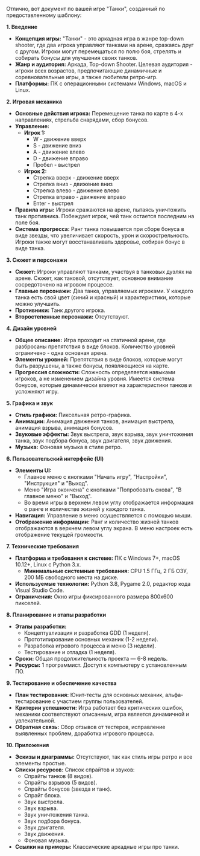 Отлично, вот документ по вашей игре "Танки", созданный по предоставленному шаблону:

**1. Введение**

*   **Концепция игры:** "Танки" - это аркадная игра в жанре top-down shooter, где два игрока управляют танками на арене, сражаясь друг с другом. Игроки могут перемещаться по полю боя, стрелять и собирать бонусы для улучшения своих танков.
*   **Жанр и аудитория:** Аркада, Top-down Shooter. Целевая аудитория - игроки всех возрастов, предпочитающие динамичные и соревновательные игры, а также любители ретро-игр.
*   **Платформы:** ПК с операционными системами Windows, macOS и Linux.

**2. Игровая механика**

*   **Основные действия игрока:** Перемещение танка по карте в 4-х направлениях, стрельба снарядами, сбор бонусов.
*   **Управление:**
    *   **Игрок 1:**
        *   W - движение вверх
        *   S - движение вниз
        *   A - движение влево
        *   D - движение вправо
        *   Пробел - выстрел
    *   **Игрок 2:**
        *   Стрелка вверх - движение вверх
        *   Стрелка вниз - движение вниз
        *   Стрелка влево - движение влево
        *   Стрелка вправо - движение вправо
        *   Enter - выстрел
*   **Правила игры:** Игроки сражаются на арене, пытаясь уничтожить танк противника. Побеждает игрок, чей танк остается последним на поле боя.
*   **Система прогресса:** Ранг танка повышается при сборе бонуса в виде звезды, что увеличивает скорость, урон и скорострельность. Игроки также могут восстанавливать здоровье, собирая бонус в виде танка.

**3. Сюжет и персонажи**

*   **Сюжет:** Игроки управляют танками, участвуя в танковых дуэлях на арене. Сюжет, как таковой, отсутствует, основное внимание сосредоточено на игровом процессе.
*   **Главные персонажи:** Два танка, управляемых игроками. У каждого танка есть свой цвет (синий и красный) и характеристики, которые можно улучшить.
*   **Противники:** Танк другого игрока.
*   **Второстепенные персонажи:** Отсутствуют.

**4. Дизайн уровней**

*   **Общее описание:** Игра проходит на статичной арене, где разбросаны препятствия в виде блоков. Количество уровней ограничено - одна основная арена.
*   **Элементы уровней:** Препятствия в виде блоков, которые могут быть разрушены, а также бонусы, появляющиеся на карте.
*   **Прогрессия сложности:** Сложность определяется навыками игроков, а не изменением дизайна уровня. Имеется система бонусов, которые динамически влияют на характеристики танков и усложняют игру.

**5. Графика и звук**

*   **Стиль графики:** Пиксельная ретро-графика.
*   **Анимации:** Анимация движения танков, анимация выстрела, анимация взрыва, анимация бонусов.
*   **Звуковые эффекты:** Звук выстрела, звук взрыва, звук уничтожения танка, звук подбора бонуса, звук двигателя, звук движения.
*   **Музыка:** Фоновая музыка в стиле ретро.

**6. Пользовательский интерфейс (UI)**

*   **Элементы UI:**
    *   Главное меню с кнопками "Начать игру", "Настройки", "Инструкция" и "Выход".
    *   Меню "Игра окончена" с кнопками "Попробовать снова", "В главное меню" и "Выход".
    *   Во время игры в верхнем левом углу отображается информация о ранге и количестве жизней у каждого танка.
*   **Навигация:** Управление в меню осуществляется с помощью мыши.
*   **Отображение информации:** Ранг и количество жизней танков отображаются в верхнем левом углу экрана. В меню настроек есть отображение текущей громкости.

**7. Технические требования**

*   **Платформа и требования к системе:** ПК с Windows 7+, macOS 10.12+, Linux с Python 3.x.
    *   **Минимальные системные требования:** CPU 1.5 ГГц, 2 ГБ ОЗУ, 200 МБ свободного места на диске.
*   **Используемые технологии:** Python 3.8, Pygame 2.0, редактор кода Visual Studio Code.
*   **Ограничения:** Окно игры фиксированного размера 800x600 пикселей.

**8. Планирование и этапы разработки**

*   **Этапы разработки:**
    *   Концептуализация и разработка GDD (1 неделя).
    *   Прототипирование основных механик (1-2 недели).
    *   Разработка игрового процесса и меню (3 недели).
    *   Тестирование и отладка (1 неделя).
*   **Сроки:** Общая продолжительность проекта — 6-8 недель.
*   **Ресурсы:** 1 программист. Доступ к компьютеру с установленным ПО.

**9. Тестирование и обеспечение качества**

*   **План тестирования:** Юнит-тесты для основных механик, альфа-тестирование с участием группы пользователей.
*   **Критерии успешности:** Игра работает без критических ошибок, механики соответствуют описанным, игра является динамичной и увлекательной.
*   **Обратная связь:** Сбор отзывов от тестеров, исправление выявленных проблем, доработка игрового процесса.

**10. Приложения**

*   **Эскизы и диаграммы:** Отсутствуют, так как стиль игры ретро и все элементы простые.
*   **Списки ресурсов:** Список спрайтов и звуков:
    *   Спрайты танков (8 видов).
    *   Спрайты взрывов (5 видов).
    *   Спрайты бонусов (звезда и танк).
    *   Спрайт блока.
    *   Звук выстрела.
    *   Звук взрыва.
    *   Звук уничтожения танка.
    *   Звук подбора бонуса.
    *   Звук двигателя.
    *   Звук движения.
    *   Фоновая музыка.
*   **Ссылки на примеры:** Классические аркадные игры про танки.
